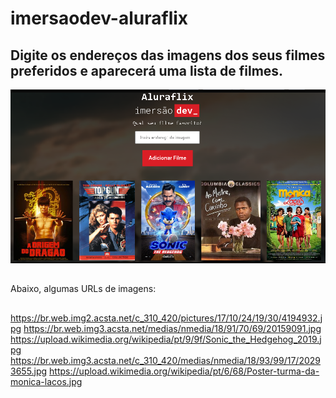 # imersaodev-aluraflix
## Digite os endereços das imagens dos seus filmes preferidos e aparecerá uma lista de filmes.

![insira a url do seu filme favorito](https://github.com/mariaaparecidafalcao51/imers-odev-aluraflix/blob/main/insira%20a%20url%20do%20seu%20filme%20preferido.PNG?raw=true)
##
Abaixo, algumas URLs de imagens:
##
https://br.web.img2.acsta.net/c_310_420/pictures/17/10/24/19/30/4194932.jpg
https://br.web.img3.acsta.net/medias/nmedia/18/91/70/69/20159091.jpg
https://upload.wikimedia.org/wikipedia/pt/9/9f/Sonic_the_Hedgehog_2019.jpg
https://br.web.img3.acsta.net/c_310_420/medias/nmedia/18/93/99/17/20293655.jpg
https://upload.wikimedia.org/wikipedia/pt/6/68/Poster-turma-da-monica-lacos.jpg
##
